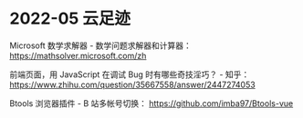 # 2022-05 云足迹

Microsoft 数学求解器 - 数学问题求解器和计算器：
https://mathsolver.microsoft.com/zh

前端页面，用 JavaScript 在调试 Bug 时有哪些奇技淫巧？ - 知乎：
https://www.zhihu.com/question/35667558/answer/2447274053

Btools 浏览器插件 - B 站多帐号切换：
https://github.com/imba97/Btools-vue

